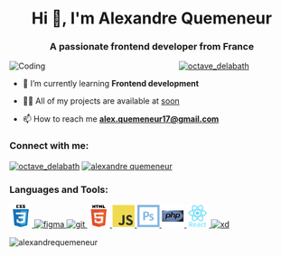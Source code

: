 <h1 align="center">Hi 👋, I'm Alexandre Quemeneur</h1>
<h3 align="center">A passionate frontend developer from France</h3>
<img align="left" alt="Coding" width="300" src="https://media2.giphy.com/media/qgQUggAC3Pfv687qPC/giphy.gif?cid=ecf05e47dic4jaeqomno0tgx4akrdgg4a89ian2v8ujbh3a9&rid=giphy.gif&ct=g">
<p align="left"> <a href="https://twitter.com/octave_delabath" target="blank"><img src="https://img.shields.io/twitter/follow/octave_delabath?logo=twitter&style=for-the-badge" alt="octave_delabath" /></a> </p>

- 🌱 I’m currently learning **Frontend development**

- 👨‍💻 All of my projects are available at [soon](soon)

- 📫 How to reach me **alex.quemeneur17@gmail.com**

<h3 align="left">Connect with me:</h3>
<p align="left">
<a href="https://twitter.com/octave_delabath" target="blank"><img align="center" src="https://raw.githubusercontent.com/rahuldkjain/github-profile-readme-generator/master/src/images/icons/Social/twitter.svg" alt="octave_delabath" height="30" width="40" /></a>
<a href="https://linkedin.com/in/alexandre quemeneur" target="blank"><img align="center" src="https://raw.githubusercontent.com/rahuldkjain/github-profile-readme-generator/master/src/images/icons/Social/linked-in-alt.svg" alt="alexandre quemeneur" height="30" width="40" /></a>
</p>

<h3 align="left">Languages and Tools:</h3>
<p align="left"> <a href="https://www.w3schools.com/css/" target="_blank" rel="noreferrer"> <img src="https://raw.githubusercontent.com/devicons/devicon/master/icons/css3/css3-original-wordmark.svg" alt="css3" width="40" height="40"/> </a> <a href="https://www.figma.com/" target="_blank" rel="noreferrer"> <img src="https://www.vectorlogo.zone/logos/figma/figma-icon.svg" alt="figma" width="40" height="40"/> </a> <a href="https://git-scm.com/" target="_blank" rel="noreferrer"> <img src="https://www.vectorlogo.zone/logos/git-scm/git-scm-icon.svg" alt="git" width="40" height="40"/> </a> <a href="https://www.w3.org/html/" target="_blank" rel="noreferrer"> <img src="https://raw.githubusercontent.com/devicons/devicon/master/icons/html5/html5-original-wordmark.svg" alt="html5" width="40" height="40"/> </a> <a href="https://developer.mozilla.org/en-US/docs/Web/JavaScript" target="_blank" rel="noreferrer"> <img src="https://raw.githubusercontent.com/devicons/devicon/master/icons/javascript/javascript-original.svg" alt="javascript" width="40" height="40"/> </a> <a href="https://www.photoshop.com/en" target="_blank" rel="noreferrer"> <img src="https://raw.githubusercontent.com/devicons/devicon/master/icons/photoshop/photoshop-line.svg" alt="photoshop" width="40" height="40"/> </a> <a href="https://www.php.net" target="_blank" rel="noreferrer"> <img src="https://raw.githubusercontent.com/devicons/devicon/master/icons/php/php-original.svg" alt="php" width="40" height="40"/> </a> <a href="https://reactjs.org/" target="_blank" rel="noreferrer"> <img src="https://raw.githubusercontent.com/devicons/devicon/master/icons/react/react-original-wordmark.svg" alt="react" width="40" height="40"/> </a> <a href="https://www.adobe.com/products/xd.html" target="_blank" rel="noreferrer"> <img src="https://cdn.worldvectorlogo.com/logos/adobe-xd.svg" alt="xd" width="40" height="40"/> </a> </p>

<p><img align="center" src="https://github-readme-stats.vercel.app/api/top-langs?username=alexandrequemeneur&show_icons=true&locale=en&layout=compact" alt="alexandrequemeneur" /></p>

